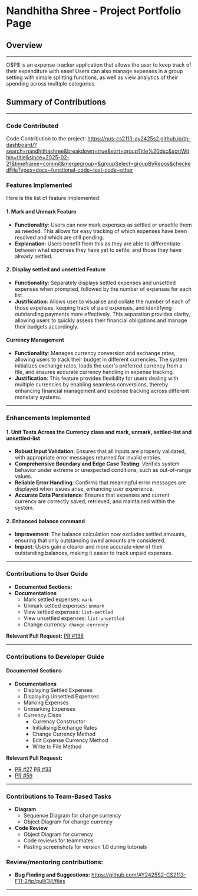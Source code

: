 # Nandhitha Shree - Project Portfolio Page

## Overview

---

O\$P\$ is an expense-tracker application that allows the user to keep track of their expenditure with ease! Users can also manage expenses in a group setting with simple
splitting functions, as well as view analytics of their spending across multiple categories.

## Summary of Contributions

---

### Code Contributed

Code Contribution to the project: https://nus-cs2113-ay2425s2.github.io/tp-dashboard/?search=nandhithashree&breakdown=true&sort=groupTitle%20dsc&sortWithin=title&since=2025-02-21&timeframe=commit&mergegroup=&groupSelect=groupByRepos&checkedFileTypes=docs~functional-code~test-code~other

### Features Implemented
Here is the list of feature implemented:

#### 1. Mark and Unmark Feature

- **Functionality**: Users can now mark expenses as settled or unsettle them as needed. This allows for easy tracking of which expenses have been resolved and which are still pending.
- **Explanation**: Users benefit from this as they are able to differentiate between what expenses they have yet to settle, and those they have already settled.

#### 2. Display settled and unsettled Feature

- **Functionality**: Separately displays settled expenses and unsettled expenses when prompted, followed by the number of expenses for each list.
- **Justification**: Allows user to visualise and collate the number of each of those expenses, keeping track of paid expenses, and identifying outstanding payments more effectively. This separation provides clarity, allowing users to quickly assess their financial obligations and manage their budgets accordingly.

#### Currency Management

- **Functionality**: Manages currency conversion and exchange rates, allowing users to track their budget in different currencies. The system initializes exchange rates, loads the user's preferred currency from a file, and ensures accurate currency handling in expense tracking.
- **Justification**:  This feature provides flexibility for users dealing with multiple currencies by enabling seamless conversions, thereby enhancing financial management and expense tracking across different monetary systems.

---

### Enhancements Implemented

#### 1. Unit Tests Across the Currency class and mark, unmark, settled-list and unsettled-list
- **Robust Input Validation**: Ensures that all inputs are properly validated, with appropriate error messages returned for invalid entries.
- **Comprehensive Boundary and Edge Case Testing**: Verifies system behavior under extreme or unexpected conditions, such as out-of-range values.
- **Reliable Error Handling**: Confirms that meaningful error messages are displayed when issues arise, enhancing user experience.
- **Accurate Data Persistence**: Ensures that expenses and current currency are correctly saved, retrieved, and maintained within the system.

#### 2. Enhanced balance command
- **Improvement**: The balance calculation now excludes settled amounts, ensuring that only outstanding owed amounts are considered.
- **Impact**: Users gain a clearer and more accurate view of their outstanding balances, making it easier to track unpaid expenses.

---

### Contributions to User Guide

- **Documented Sections:**
- **Documentations**
    - Mark settled expenses: `mark`
    - Unmark settled expenses: `unmark`
    - View settled expenses: `list-settled`
    - View unsettled expenses: `list-unsettled`
    - Change currency: `change-currency`

**Relevant Pull Request:** [PR #138](https://github.com/AY2425S1-CS2113-W10-1/tp/pull/138/files)

---

### Contributions to Developer Guide

#### Documented Sections
- **Documentations**
  - Displaying Settled Expenses
  - Displaying Unsettled Expenses
  - Marking Expenses
  - Unmarking Expenses
  - Currency Class
    - Currency Constructor
    - Initialising Exchange Rates
    - Change Currency Method
    - Edit Expense Currency Method
    - Write to File Method

**Relevant Pull Request:** 
- [PR #27](https://github.com/AY2425S2-CS2113-F11-2/tp/pull/27/files)
  [PR #33](https://github.com/AY2425S2-CS2113-F11-2/tp/pull/33/files)
- [PR #59](https://github.com/AY2425S2-CS2113-F11-2/tp/pull/59/files)
---

### Contributions to Team-Based Tasks
- **Diagram**
  - Sequence Diagram for change currency
  - Object Diagram for change currency
- **Code Review**
  - Object Diagram for currency
  - Code reviews for teammates
  - Pasting screenshots for version 1.0 during tutorials

### Review/mentoring contributions:
- **Bug Finding and Suggestions:** https://github.com/AY2425S2-CS2113-F11-2/tp/pull/34/files

---
